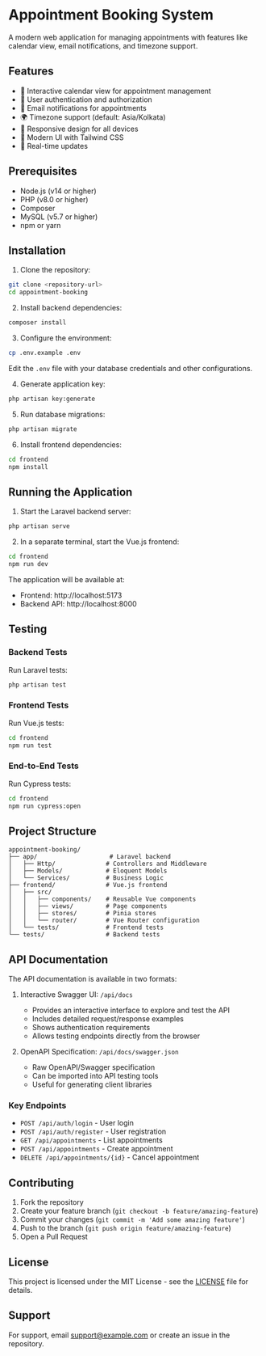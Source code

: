 # Appointment Booking System

A modern web application for managing appointments with features like calendar view, email notifications, and timezone support.

## Features

- 📅 Interactive calendar view for appointment management
- 🔐 User authentication and authorization
- 📧 Email notifications for appointments
- 🌍 Timezone support (default: Asia/Kolkata)
- 📱 Responsive design for all devices
- 🎨 Modern UI with Tailwind CSS
- 🔄 Real-time updates

## Prerequisites

- Node.js (v14 or higher)
- PHP (v8.0 or higher)
- Composer
- MySQL (v5.7 or higher)
- npm or yarn

## Installation

1. Clone the repository:
```bash
git clone <repository-url>
cd appointment-booking
```

2. Install backend dependencies:
```bash
composer install
```

3. Configure the environment:
```bash
cp .env.example .env
```
Edit the `.env` file with your database credentials and other configurations.

4. Generate application key:
```bash
php artisan key:generate
```

5. Run database migrations:
```bash
php artisan migrate
```

6. Install frontend dependencies:
```bash
cd frontend
npm install
```

## Running the Application

1. Start the Laravel backend server:
```bash
php artisan serve
```

2. In a separate terminal, start the Vue.js frontend:
```bash
cd frontend
npm run dev
```

The application will be available at:
- Frontend: http://localhost:5173
- Backend API: http://localhost:8000

## Testing

### Backend Tests

Run Laravel tests:
```bash
php artisan test
```

### Frontend Tests

Run Vue.js tests:
```bash
cd frontend
npm run test
```

### End-to-End Tests

Run Cypress tests:
```bash
cd frontend
npm run cypress:open
```

## Project Structure

```
appointment-booking/
├── app/                    # Laravel backend
│   ├── Http/              # Controllers and Middleware
│   ├── Models/            # Eloquent Models
│   └── Services/          # Business Logic
├── frontend/              # Vue.js frontend
│   ├── src/
│   │   ├── components/    # Reusable Vue components
│   │   ├── views/         # Page components
│   │   ├── stores/        # Pinia stores
│   │   └── router/        # Vue Router configuration
│   └── tests/             # Frontend tests
└── tests/                 # Backend tests
```

## API Documentation

The API documentation is available in two formats:

1. Interactive Swagger UI: `/api/docs`
   - Provides an interactive interface to explore and test the API
   - Includes detailed request/response examples
   - Shows authentication requirements
   - Allows testing endpoints directly from the browser

2. OpenAPI Specification: `/api/docs/swagger.json`
   - Raw OpenAPI/Swagger specification
   - Can be imported into API testing tools
   - Useful for generating client libraries

### Key Endpoints

- `POST /api/auth/login` - User login
- `POST /api/auth/register` - User registration
- `GET /api/appointments` - List appointments
- `POST /api/appointments` - Create appointment
- `DELETE /api/appointments/{id}` - Cancel appointment

## Contributing

1. Fork the repository
2. Create your feature branch (`git checkout -b feature/amazing-feature`)
3. Commit your changes (`git commit -m 'Add some amazing feature'`)
4. Push to the branch (`git push origin feature/amazing-feature`)
5. Open a Pull Request

## License

This project is licensed under the MIT License - see the [LICENSE](LICENSE) file for details.

## Support

For support, email support@example.com or create an issue in the repository.
